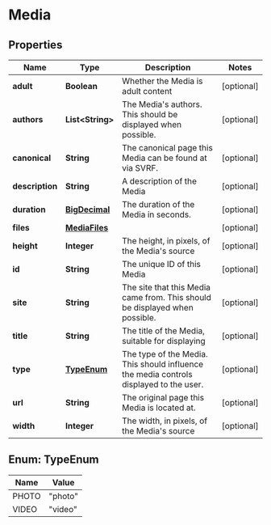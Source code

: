 
# Media

## Properties
Name | Type | Description | Notes
------------ | ------------- | ------------- | -------------
**adult** | **Boolean** | Whether the Media is adult content |  [optional]
**authors** | **List&lt;String&gt;** | The Media&#39;s authors. This should be displayed when possible. |  [optional]
**canonical** | **String** | The canonical page this Media can be found at via SVRF. |  [optional]
**description** | **String** | A description of the Media |  [optional]
**duration** | [**BigDecimal**](BigDecimal.md) | The duration of the Media in seconds. |  [optional]
**files** | [**MediaFiles**](MediaFiles.md) |  |  [optional]
**height** | **Integer** | The height, in pixels, of the Media&#39;s source |  [optional]
**id** | **String** | The unique ID of this Media |  [optional]
**site** | **String** | The site that this Media came from. This should be displayed when possible. |  [optional]
**title** | **String** | The title of the Media, suitable for displaying |  [optional]
**type** | [**TypeEnum**](#TypeEnum) | The type of the Media. This should influence the media controls displayed to the user. |  [optional]
**url** | **String** | The original page this Media is located at. |  [optional]
**width** | **Integer** | The width, in pixels, of the Media&#39;s source |  [optional]


<a name="TypeEnum"></a>
## Enum: TypeEnum
Name | Value
---- | -----
PHOTO | &quot;photo&quot;
VIDEO | &quot;video&quot;



